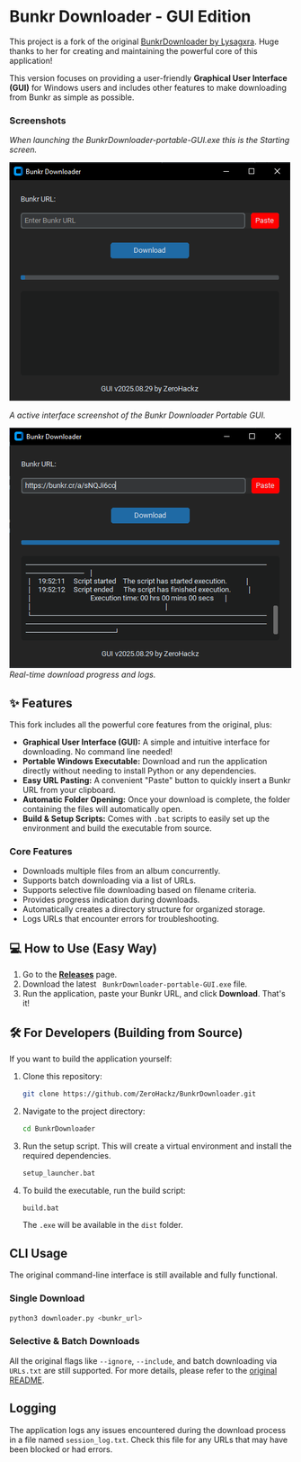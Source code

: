 # Bunkr Downloader - GUI Edition

This project is a fork of the original [BunkrDownloader by Lysagxra](https://github.com/Lysagxra/BunkrDownloader). Huge thanks to her for creating and maintaining the powerful core of this application!

This version focuses on providing a user-friendly **Graphical User Interface (GUI)** for Windows users and includes other features to make downloading from Bunkr as simple as possible.

### Screenshots
*When launching the BunkrDownloader-portable-GUI.exe this is the Starting screen.*

![Bunkr Downloader GUI](screenshots/screenshot-001.PNG)

*A active interface screenshot of the Bunkr Downloader Portable GUI.*

![Download in progress](screenshots/screenshot-002.PNG)
*Real-time download progress and logs.*

## ✨ Features

This fork includes all the powerful core features from the original, plus:

*   **Graphical User Interface (GUI):** A simple and intuitive interface for downloading. No command line needed!
*   **Portable Windows Executable:** Download and run the application directly without needing to install Python or any dependencies.
*   **Easy URL Pasting:** A convenient "Paste" button to quickly insert a Bunkr URL from your clipboard.
*   **Automatic Folder Opening:** Once your download is complete, the folder containing the files will automatically open.
*   **Build & Setup Scripts:** Comes with `.bat` scripts to easily set up the environment and build the executable from source.

### Core Features

- Downloads multiple files from an album concurrently.
- Supports batch downloading via a list of URLs.
- Supports selective file downloading based on filename criteria.
- Provides progress indication during downloads.
- Automatically creates a directory structure for organized storage.
- Logs URLs that encounter errors for troubleshooting.

## 💻 How to Use (Easy Way)

1.  Go to the [**Releases**](https://github.com/ZeroHackz/BunkrDownloader-Portable/releases) page.
2.  Download the latest ` BunkrDownloader-portable-GUI.exe` file.
3.  Run the application, paste your Bunkr URL, and click **Download**. That's it!

## 🛠️ For Developers (Building from Source)

If you want to build the application yourself:

1.  Clone this repository:
    ```bash
    git clone https://github.com/ZeroHackz/BunkrDownloader.git
    ```
2.  Navigate to the project directory:
    ```bash
    cd BunkrDownloader
    ```
3.  Run the setup script. This will create a virtual environment and install the required dependencies.
    ```bat
    setup_launcher.bat
    ```
4.  To build the executable, run the build script:
    ```bat
    build.bat
    ```
    The `.exe` will be available in the `dist` folder.

## CLI Usage

The original command-line interface is still available and fully functional.

### Single Download

```bash
python3 downloader.py <bunkr_url>
```

### Selective & Batch Downloads

All the original flags like `--ignore`, `--include`, and batch downloading via `URLs.txt` are still supported. For more details, please refer to the [original README](https://github.com/Lysagxra/BunkrDownloader/blob/main/README.md).

## Logging

The application logs any issues encountered during the download process in a file named `session_log.txt`. Check this file for any URLs that may have been blocked or had errors.
